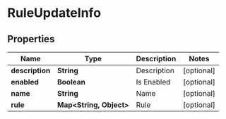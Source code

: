 
# RuleUpdateInfo

## Properties
Name | Type | Description | Notes
------------ | ------------- | ------------- | -------------
**description** | **String** | Description |  [optional]
**enabled** | **Boolean** | Is Enabled |  [optional]
**name** | **String** | Name |  [optional]
**rule** | **Map&lt;String, Object&gt;** | Rule |  [optional]



